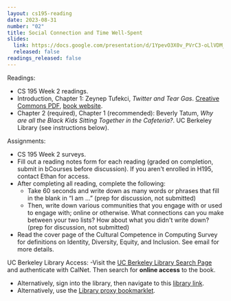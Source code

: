 ```yaml
---
layout: cs195-reading
date: 2023-08-31
number: "02"
title: Social Connection and Time Well-Spent
slides:
  link: https://docs.google.com/presentation/d/1YpevO3X0v_PVrC3-oLlVDM_7CdQdlwN1za6PCHjY41s/edit
  released: false
readings_released: false
---
```


Readings:
- CS 195 Week 2 readings.
- Introduction, Chapter 1: Zeynep Tufekci, <i>Twitter and Tear Gas</i>. [Creative Commons PDF](https://www.twitterandteargas.org/downloads/twitter-and-tear-gas-by-zeynep-tufekci.pdf), [book website](https://www.twitterandteargas.org/).
- Chapter 2 (required), Chapter 1 (recommended): Beverly Tatum, <i>Why are all the Black Kids Sitting Together in the Cafeteria?</i>. UC Berkeley Library (see instructions below).

Assignments:
- CS 195 Week 2 surveys.
- Fill out a reading notes form for each reading (graded on completion, submit in bCourses before discussion). If you aren't enrolled in H195, contact Ethan for access.
- After completing all reading, complete the following:
    - Take 60 seconds and write down as many words or phrases that fill in the blank in “I am ...” (prep for discussion, not submitted)
    - Then, write down various communities that you engage with or used to engage with; online or otherwise. What connections can you make between your two lists? How about what you didn't write down? (prep for discussion, not submitted)
- Read the cover page of the Cultural Competence in Computing Survey for definitions on Identity, Diversity, Equity, and Inclusion. See email for more details.

UC Berkeley Library Access:
-Visit the [UC Berkeley Library Search Page](https://search.library.berkeley.edu/) and authenticate with CalNet. Then search for <b>online access</b> to the book.
- Alternatively, sign into the library, then navigate to this [library link](https://ebookcentral-proquest-com.libproxy.berkeley.edu/lib/berkeley-ebooks/reader.action?docID=903483&ppg=33).
- Alternatively, use the [Library proxy bookmarklet](https://guides.lib.berkeley.edu/ezproxy/browser-bookmarklet).